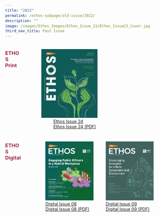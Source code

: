 ```yaml
---
title: "2022"
permalink: /ethos-subpage/old-issue/2022/
description: ""
image: /images/Ethos_Images/Ethos_Issue_23/Ethos_Issue23_Cover.jpg
third_nav_title: Past Issue
---
```

<style>

#issue24 img
{
	width:50%
}
	
#issue24 a
{
 margin:39px;
}

.grid-container h3
{
	color: #9f2943;
	width:50%;
}
	
.grid-container {
  display: grid;
  grid-template-columns: auto auto auto;
}

.grid-item 
{
  padding: 20px;

}
</style>

<div id="issue24" class="grid-container">
<h3> ETHOS Print </h3>

<div class="grid-item">
<img src="/images/Ethos_Images/Ethos_Issue_24/Ethos_Aug2022_Cover.jpg"><br>
	<a href="#">Ethos Issue 24</a><br>
	<a href="#">Ethos Issue 24 (PDF)</a>	
</div>
	
</div>


<div class="grid-container">
	
<h3> ETHOS Digital </h3>
<div class="grid-item">
<img src="/images/Ethos_Images/Ethos_Digital_Issue_08/EthosDigital_Issue08_Cover.jpg"><br>
	<a href="#">Digital Issue 08</a><br>
	<a href="#">Digital Issue 08 (PDF)</a>	
</div>
	
<div class="grid-item">
<img src="/images/Ethos_Images/Ethos_Digital_Issue_09/EthosDigital_IssueNov22.jpg"><br>
<a href="#">Digital Issue 09</a><br>
<a href="#">Digital Issue 09 (PDF)</a>
</div>
	
</div>